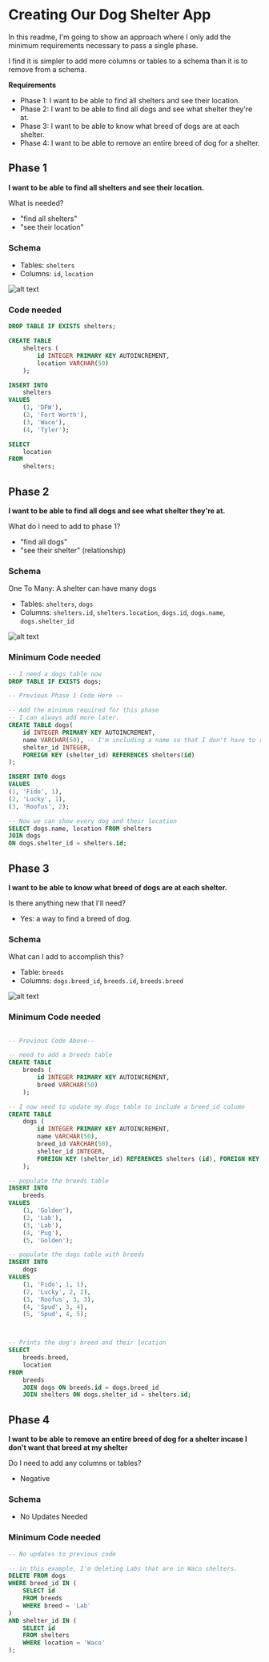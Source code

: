 # Creating Our Dog Shelter App

In this readme, I'm going to show an approach where I only add the minimum requirements necessary to pass a single phase.

I find it is simpler to add more columns or tables to a schema than it is to remove from a schema.


**Requirements**
- Phase 1: I want to be able to find all shelters and see their location.
- Phase 2: I want to be able to find all dogs and see what shelter they're at.
- Phase 3: I want to be able to know what breed of dogs are at each shelter.
- Phase 4: I want to be able to remove an entire breed of dog for a shelter.


## Phase 1

**I want to be able to find all shelters and see their location.**

What is needed?
- "find all shelters"
- "see their location"


### Schema
- Tables: `shelters`
- Columns: `id`, `location`

![alt text](image.png)


### Code needed

```SQL
DROP TABLE IF EXISTS shelters;

CREATE TABLE
    shelters (
        id INTEGER PRIMARY KEY AUTOINCREMENT,
        location VARCHAR(50)
    );

INSERT INTO
    shelters
VALUES
    (1, 'DFW'),
    (2, 'Fort Worth'),
    (3, 'Waco'),
    (4, 'Tyler');

SELECT
    location
FROM
    shelters;
```

## Phase 2

**I want to be able to find all dogs and see what shelter they're at.**

What do I need to add to phase 1?
- "find all dogs"
- "see their shelter" (relationship)

### Schema
One To Many: A shelter can have many dogs
- Tables: `shelters`, `dogs`
- Columns: `shelters.id`, `shelters.location`, `dogs.id`, `dogs.name`, `dogs.shelter_id`

![alt text](image-1.png)


### Minimum Code needed

```SQL
-- I need a dogs table now
DROP TABLE IF EXISTS dogs;

-- Previous Phase 1 Code Here --

-- Add the minimum required for this phase
-- I can always add more later.
CREATE TABLE dogs(
    id INTEGER PRIMARY KEY AUTOINCREMENT,
    name VARCHAR(50), -- I'm including a name so that I don't have to refer to dogs by an ID in real life.
    shelter_id INTEGER,
    FOREIGN KEY (shelter_id) REFERENCES shelters(id)
);

INSERT INTO dogs
VALUES
(1, 'Fido', 1),
(2, 'Lucky', 1),
(3, 'Roofus', 2);

-- Now we can show every dog and their location
SELECT dogs.name, location FROM shelters
JOIN dogs
ON dogs.shelter_id = shelters.id;

```


## Phase 3

**I want to be able to know what breed of dogs are at each shelter.**

Is there anything new that I'll need?
- Yes: a way to find a breed of dog.

### Schema
What can I add to accomplish this?
- Table: `breeds`
- Columns: `dogs.breed_id`, `breeds.id`, `breeds.breed`

![alt text](image-4.png)


### Minimum Code needed
```SQL

-- Previous Code Above--

-- need to add a breeds table
CREATE TABLE
    breeds (
        id INTEGER PRIMARY KEY AUTOINCREMENT,
        breed VARCHAR(50)
    );

-- I now need to update my dogs table to include a breed_id column
CREATE TABLE
    dogs (
        id INTEGER PRIMARY KEY AUTOINCREMENT,
        name VARCHAR(50),
        breed_id VARCHAR(50),
        shelter_id INTEGER,
        FOREIGN KEY (shelter_id) REFERENCES shelters (id), FOREIGN KEY (breed_id) REFERENCES breeds (id)
    );

-- populate the breeds table
INSERT INTO
    breeds
VALUES
    (1, 'Golden'),
    (2, 'Lab'),
    (3, 'Lab'),
    (4, 'Pug'),
    (5, 'Golden');

-- populate the dogs table with breeds
INSERT INTO
    dogs
VALUES
    (1, 'Fido', 1, 1),
    (2, 'Lucky', 2, 2),
    (3, 'Roofus', 3, 3),
    (4, 'Spud', 3, 4),
    (5, 'Spud', 4, 5);



-- Prints the dog's breed and their location
SELECT
    breeds.breed,
    location
FROM
    breeds
    JOIN dogs ON breeds.id = dogs.breed_id
    JOIN shelters ON dogs.shelter_id = shelters.id;

```
## Phase 4

**I want to be able to remove an entire breed of dog for a shelter incase I don't want that breed at my shelter**

Do I need to add any columns or tables?
- Negative

### Schema
- No Updates Needed


### Minimum Code needed
```SQL
-- No updates to previous code

-- in this example, I'm deleting Labs that are in Waco shelters.
DELETE FROM dogs
WHERE breed_id IN (
    SELECT id
    FROM breeds
    WHERE breed = 'Lab'
)
AND shelter_id IN (
    SELECT id
    FROM shelters
    WHERE location = 'Waco'
);

````
